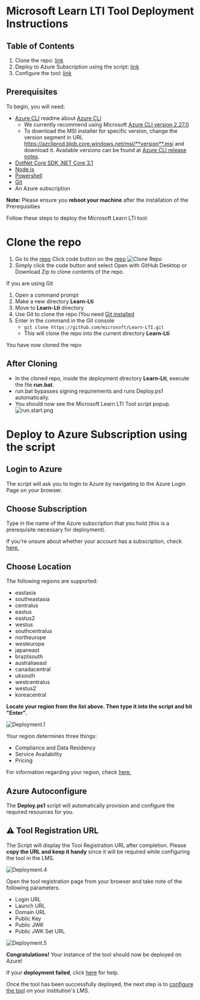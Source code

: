 # Microsoft Learn LTI Tool Deployment Instructions

## Table of Contents
1. Clone the repo: [link](#clone-the-repo)
2. Deploy to Azure Subscription using the script: [link](#deploy-to-azure-subscription-using-the-script)
3. Configure the tool: [link](#configure-the-tool)

## Prerequisites
To begin, you will need:
- [Azure CLI](https://azcliprod.blob.core.windows.net/msi/azure-cli-2.27.0.msi) readme about [Azure CLI](https://docs.microsoft.com/en-us/cli/azure/install-azure-cli?view=azure-cli-latest?WT.mc_id=learnlti-github-cxa)
    * We currently recommend using Microsoft [Azure CLI version 2.27.0](https://azcliprod.blob.core.windows.net/msi/azure-cli-2.27.0.msi)
    * To download the MSI installer for specific version, change the version segment in URL https://azcliprod.blob.core.windows.net/msi/**version**.msi and download it. Available versions can be found at [Azure CLI release notes](https://docs.microsoft.com/en-us/cli/azure/release-notes-azure-cli?WT.mc_id=learnlti-github-cxa). 
- [DotNet Core SDK .NET Core 3.1](https://dotnet.microsoft.com/download/dotnet/3.1?WT.mc_id=learnlti-github-cxa)
- [Node.js](https://nodejs.org/en/download/)
- [Powershell](https://docs.microsoft.com/powershell/scripting/install/installing-powershell?view=powershell-7?WT.mc_id=learnlti-github-cxa)
- [Git](https://git-scm.com/downloads)
- An Azure subscription

**Note:** Please ensure you **reboot your machine** after the installation of the Prerequisities

Follow these steps to deploy the Microsoft Learn LTI tool:

# Clone the repo
1. Go to the [repo](http://github.com/microsoft/learn-lti) Click code button on the [repo](http://github.com/microsoft/learn-lti)
![Clone Repo](https://github.com/microsoft/Learn-LTI/blob/main/images/clone.png)
3. Simply click the code button and select Open with GitHub Desktop or Download Zip to clone contents of the repo.

If you are using Git
1. Open a command prompt
2. Make a new directory **Learn-Lti**
3. Move to **Learn-Lti** directory
4. Use Git to clone the repo (You need [Git installed](https://git-scm.com/downloads)
5. Enter in the command in the Git console
   * `git clone https://github.com/microsoft/Learn-LTI.git`
   * This will clone the repo into the current directory **Learn-Lti**

You have now cloned the repo

## After Cloning
* In the cloned repo, inside the deployment directory **Learn-Lti**, execute the file **run.bat**.
* run.bat bypasses signing requirements and runs Deploy.ps1 automatically.
* You should now see the Microsoft Learn LTI Tool script popup.
![run.start.png](/images/run.start.png)

# Deploy to Azure Subscription using the script

## Login to Azure

The script will ask you to login to Azure by navigating to the Azure Login Page on your browser.

## Choose Subscription

Type in the name of the Azure subscription that you hold (this is a prerequisite necessary for deployment).

If you're unsure about whether your account has a subscription, check [here.](https://ms.portal.azure.com/#blade/Microsoft_Azure_Billing/SubscriptionsBlade??WT.mc_id=learnlti-github-cxa)

## Choose Location

The following regions are supported:

* eastasia
* southeastasia
* centralus
* eastus
* eastus2
* westus
* southcentralus
* northeurope
* westeurope
* japaneast
* brazilsouth
* australiaeast
* canadacentral
* uksouth
* westcentralus
* westus2
* koreacentral

**Locate your region from the list above. Then type it into the script and hit "Enter".**

![Deployment.1](/images/Deployment.1.jpg)

Your region determines three things:

* Compliance and Data Residency
* Service Availability
* Pricing

For information regarding your region, check [here.](https://azure.microsoft.com/global-infrastructure/geographies/?WT.mc_id=learnlti-github-cxa)

## Azure Autoconfigure

The **Deploy.ps1** script will automatically provision and configure the required resources for you.

## ⚠️ Tool Registration URL 

The Script will display the Tool Registration URL after completion. Please **copy the URL and keep it handy** since it will be required while configuring the tool in the LMS.

![Deployment.4](/images/Deployment.4.PNG)

Open the tool registration page from your browser and take note of the following parameters. 

* Login URL
* Launch URL
* Domain URL
* Public Key
* Public JWK
* Public JWK Set URL

![Deployment.5](/images/Deployment.5.png)

**Congratulations!** Your instance of the tool should now be deployed on Azure! 

If your **deployment failed**, click [here](./TROUBLESHOOTING.md) for help.

Once the tool has been successfully deployed, the next step is to [configure the tool](./CONFIGURATION_GUIDE.md) on your institution's LMS.
